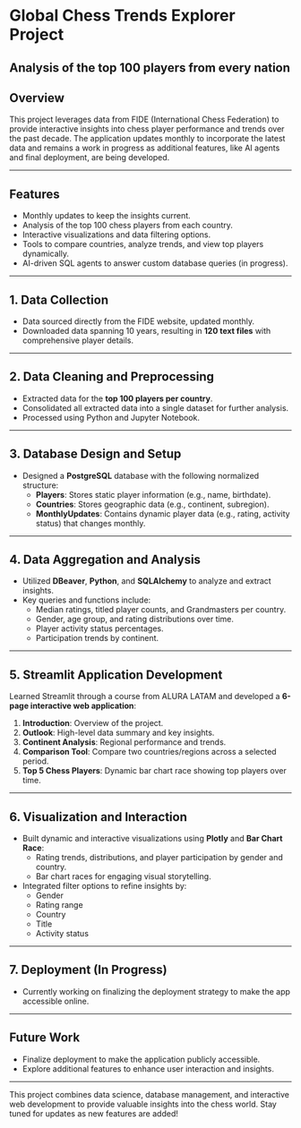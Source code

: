 # Global Chess Trends Explorer Project
## Analysis of the top 100 players from every nation

## Overview

This project leverages data from FIDE (International Chess Federation) to provide interactive insights into chess player performance and trends over the past decade. The application updates monthly to incorporate the latest data and remains a work in progress as additional features, like AI agents and final deployment, are being developed.

---

## Features

- Monthly updates to keep the insights current.
- Analysis of the top 100 chess players from each country.
- Interactive visualizations and data filtering options.
- Tools to compare countries, analyze trends, and view top players dynamically.
- AI-driven SQL agents to answer custom database queries (in progress).

---

## 1. Data Collection

- Data sourced directly from the FIDE website, updated monthly.
- Downloaded data spanning 10 years, resulting in **120 text files** with comprehensive player details.

---

## 2. Data Cleaning and Preprocessing

- Extracted data for the **top 100 players per country**.
- Consolidated all extracted data into a single dataset for further analysis.
- Processed using Python and Jupyter Notebook.

---

## 3. Database Design and Setup

- Designed a **PostgreSQL** database with the following normalized structure:
  - **Players**: Stores static player information (e.g., name, birthdate).
  - **Countries**: Stores geographic data (e.g., continent, subregion).
  - **MonthlyUpdates**: Contains dynamic player data (e.g., rating, activity status) that changes monthly.

---

## 4. Data Aggregation and Analysis

- Utilized **DBeaver**, **Python**, and **SQLAlchemy** to analyze and extract insights.
- Key queries and functions include:
  - Median ratings, titled player counts, and Grandmasters per country.
  - Gender, age group, and rating distributions over time.
  - Player activity status percentages.
  - Participation trends by continent.

---

## 5. Streamlit Application Development

Learned Streamlit through a course from ALURA LATAM and developed a **6-page interactive web application**:

1. **Introduction**: Overview of the project.
2. **Outlook**: High-level data summary and key insights.
3. **Continent Analysis**: Regional performance and trends.
4. **Comparison Tool**: Compare two countries/regions across a selected period.
5. **Top 5 Chess Players**: Dynamic bar chart race showing top players over time.

---

## 6. Visualization and Interaction

- Built dynamic and interactive visualizations using **Plotly** and **Bar Chart Race**:
  - Rating trends, distributions, and player participation by gender and country.
  - Bar chart races for engaging visual storytelling.
- Integrated filter options to refine insights by:
  - Gender
  - Rating range
  - Country
  - Title
  - Activity status

---

## 7. Deployment (In Progress)

- Currently working on finalizing the deployment strategy to make the app accessible online.

---

## Future Work

- Finalize deployment to make the application publicly accessible.
- Explore additional features to enhance user interaction and insights.

---

This project combines data science, database management, and interactive web development to provide valuable insights into the chess world. Stay tuned for updates as new features are added!

